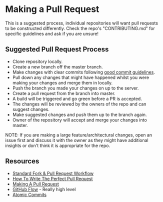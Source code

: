 # Making a Pull Request

This is a suggested process, individual repositories will want pull requests to be constructed differently. Check the repo's "CONTRIBUTING.md" for specific guidelines and ask if you are unsure!

## Suggested Pull Request Process

* Clone repository locally.
* Create a new branch off the master branch.
* Make changes with clear commits following [good commit guidelines](https://chris.beams.io/posts/git-commit/).
* Pull down any changes that might have happened whilst you were making your changes and merge them in locally.
* Push the branch you made your changes on up to the server.
* Create a pull request from the branch into master.
* A build will be triggered and go green before a PR is accepted.
* The changes will be reviewed by the owners of the repo and can suggest changes.
* Make suggested changes and push them up to the branch again.
* Owner of the repository will accept and merge your changes into master.

NOTE: If you are making a large feature/architectural changes, open an issue first and discuss it with the owner as they might have additional insights or don't think it is appropriate for the repo.

## Resources

* [Standard Fork & Pull Request Workflow](https://gist.github.com/Chaser324/ce0505fbed06b947d962)
* [How To Write The Perfect Pull Request](https://github.com/blog/1943-how-to-write-the-perfect-pull-request)
* [Making A Pull Request](https://www.atlassian.com/git/tutorials/making-a-pull-request)
* [GitHub Flow](https://guides.github.com/introduction/flow/) - Really high level
* [Atomic Commits](https://www.freshconsulting.com/atomic-commits/)
